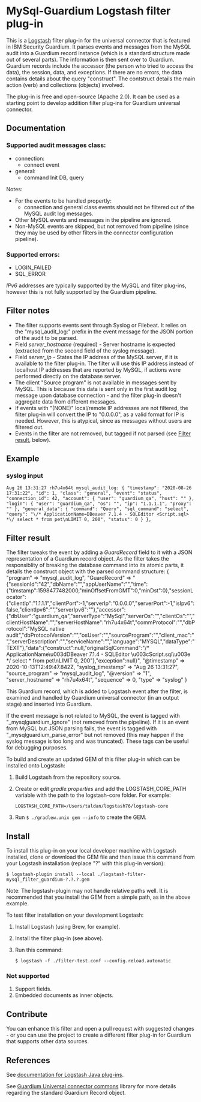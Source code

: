 # MySql-Guardium Logstash filter plug-in

This is a [Logstash](https://github.com/elastic/logstash) filter plug-in for the universal connector that is featured in IBM Security Guardium. It parses events and messages from the MySQL audit into a Guardium record instance (which is a standard structure made out of several parts). The information is then sent over to Guardium. Guardium records include the accessor (the person who tried to access the data), the session, data, and exceptions. If there are no errors, the data contains details about the query "construct". The contstruct details the main action (verb) and collections (objects) involved.

The plug-in is free and open-source (Apache 2.0). It can be used as a starting point to develop addition filter plug-ins for Guardium universal connector.

## Documentation
### Supported audit messages class: 
* connection: 
    * connect event
* general:
    * command
        Init DB, query

Notes: 
* For the events to be handled propertly: 
    * connection and general class events should not be filtered out of the MySQL audit log messages.
* Other MySQL events and messages in the pipeline are ignored.
* Non-MySQL events are skipped, but not removed from pipeline (since they may be used by other filters in the connector configuration pipeline).

### Supported errors:  

* LOGIN_FAILED
* SQL_ERROR

*IPv6* addresses are typically supported by the MySQL and filter plug-ins, however this is not fully supported by the Guardium pipeline.

## Filter notes
* The filter supports events sent through Syslog or Filebeat. It relies on the "mysql_audit_log:" prefix in the event message for the JSON portion of the audit to be parsed.
* Field _server_hostname_ (required) - Server hostname is expected (extracted from the second field of the syslog message).
* Field _server_ip_ - States the IP address of the MySQL server, if it is available to the filter plug-in. The filter will use this IP address instead of localhost IP addresses that are reported by MySQL, if actions were performed directly on the database server.
* The client "Source program" is not available in messages sent by MySQL. This is because this data is sent only in the first audit log message upon database connection - and the filter plug-in doesn't aggregate data from different messages.
* If events with "(NONE)" local/remote IP addresses are not filtered, the filter plug-in will convert the IP to "0.0.0.0", as a valid format for IP is needed. However, this is atypical, since as messages without users are filtered out.
* Events in the filter are not removed, but tagged if not parsed (see [Filter result](#filter-result), below).


## Example 
### syslog input

    Aug 26 13:31:27 rh7u4x64t mysql_audit_log: { "timestamp": "2020-08-26 17:31:22", "id": 1, "class": "general", "event": "status", "connection_id": 42, "account": { "user": "guardium_qa", "host": "" }, "login": { "user": "guardium_qa", "os": "", "ip": "1.1.1.1", "proxy": "" }, "general_data": { "command": "Query", "sql_command": "select", "query": "\/* ApplicationName=DBeaver 7.1.4 - SQLEditor <Script.sql> *\/ select * from pet\nLIMIT 0, 200", "status": 0 } },

## Filter result
The filter tweaks the event by adding a _GuardRecord_ field to it with a JSON representation of a Guardium record object. As the filter takes the responsiblity of breaking the database command into its atomic parts, it details the construct object with the parsed command structure: 
{
             "program" => "mysql_audit_log",
         "GuardRecord" => "{\"sessionId\":\"42\",\"dbName\":\"\",\"appUserName\":\"\",\"time\":{\"timstamp\":1598477482000,\"minOffsetFromGMT\":0,\"minDst\":0},\"sessionLocator\":{\"clientIp\":\"1.1.1.1\",\"clientPort\":-1,\"serverIp\":\"0.0.0.0\",\"serverPort\":-1,\"isIpv6\":false,\"clientIpv6\":\"\",\"serverIpv6\":\"\"},\"accessor\":{\"dbUser\":\"guardium_qa\",\"serverType\":\"MySql\",\"serverOs\":\"\",\"clientOs\":\"\",\"clientHostName\":\"\",\"serverHostName\":\"rh7u4x64t\",\"commProtocol\":\"\",\"dbProtocol\":\"MySQL native audit\",\"dbProtocolVersion\":\"\",\"osUser\":\"\",\"sourceProgram\":\"\",\"client_mac\":\"\",\"serverDescription\":\"\",\"serviceName\":\"\",\"language\":\"MYSQL\",\"dataType\":\"TEXT\"},\"data\":{\"construct\":null,\"originalSqlCommand\":\"/* ApplicationName\\u003dDBeaver 7.1.4 - SQLEditor \\u003cScript.sql\\u003e */ select * from pet\\nLIMIT 0, 200\"},\"exception\":null}",
          "@timestamp" => 2020-10-13T12:49:47.842Z,
    "syslog_timestamp" => "Aug 26 13:31:27",
      "source_program" => "mysql_audit_log",
            "@version" => "1",
     "server_hostname" => "rh7u4x64t",
            "sequence" => 0,
                "type" => "syslog"
}

This Guardium record, which is added to Logstash event after the filter, is examined and handled by Guardium universal connector (in an output stage) and inserted into Guardium. 

If the event message is not related to MySQL, the event is tagged with  "_mysqlguardium_ignore" (not removed from the pipeline). If it is an event from MySQL but JSON parsing fails, the event is tagged with "_mysqlguardium_parse_error" but not removed (this may happen if the syslog message is too long and was truncated). These tags can be useful for debugging purposes. 


To build and create an updated GEM of this filter plug-in which can be installed onto Logstash: 
1. Build Logstash from the repository source.
2. Create or edit _gradle.properties_ and add the LOGSTASH_CORE_PATH variable with the path to the logstash-core folder. For example: 
    
    ```LOGSTASH_CORE_PATH=/Users/taldan/logstash76/logstash-core```

3. Run ```$ ./gradlew.unix gem --info``` to create the GEM. 

## Install
To install this plug-in on your local developer machine with Logstash installed, clone or download the GEM file and then issue this command from your Logstash installation (replace "?" with this plug-in version):
    
    $ logstash-plugin install --local ./logstash-filter-mysql_filter_guardium-?.?.?.gem

Note: The logstash-plugin may not handle relative paths well. It is recommended that you install the GEM from a simple path, as in the above example. 

To test filter installation on your development Logstash:
1. Install Logstash (using Brew, for example).
2. Install the filter plug-in (see above).
2. Run this command:

    ```$ logstash -f ./filter-test.conf --config.reload.automatic```


### Not supported
1. Support fields.
2. Embedded documents as inner objects.


## Contribute
You can enhance this filter and open a pull request with suggested changes - or you can use the project to create a different filter plug-in for Guardium that supports other data sources.

## References
See [documentation for Logstash Java plug-ins](https://www.elastic.co/guide/en/logstash/current/contributing-java-plugin.html).

See [Guardium Universal connector commons](https://www.github.com/IBM/guardium-universalconnector-commons) library for more details regarding the standard Guardium Record object.

